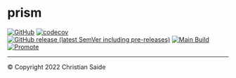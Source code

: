# prism

[![GitHub](https://img.shields.io/github/license/csaide/prism?color=light%20green&label=License&logo=github)](https://github.com/csaide/prism/blob/main/LICENSE)
[![codecov](https://codecov.io/gh/csaide/prism/branch/main/graph/badge.svg?token=eTyOfii674)](https://codecov.io/gh/csaide/prism)
[![GitHub release (latest SemVer including pre-releases)](https://img.shields.io/github/v/release/csaide/prism?color=light%20green&include_prereleases&label=Latest&logo=github&logoColor=dark%20grey)](https://github.com/csaide/prism/releases/latest)
[![Main Build](https://github.com/csaide/prism/actions/workflows/push.yml/badge.svg?branch=main&event=push)](https://github.com/csaide/prism/actions/workflows/push.yml)
[![Promote](https://github.com/csaide/prism/actions/workflows/tag.yml/badge.svg)](https://github.com/csaide/prism/actions/workflows/tag.yml)

---
&copy; Copyright 2022 Christian Saide
